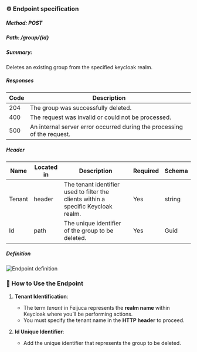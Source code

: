 ### ⚙️ Endpoint specification  

##### Method: POST
##### Path: /group/{id}
##### Summary:

Deletes an existing group from the specified keycloak realm.

##### Responses
| Code | Description |
| ---- | ----------- |
| 204 | The group was successfully deleted. |
| 400 | The request was invalid or could not be processed. |
| 500 | An internal server error occurred during the processing of the request. |
    
##### Header

| Name | Located in | Description | Required | Schema |
| ---- | ---------- | ----------- | -------- | ---- |
| Tenant | header | The tenant identifier used to filter the clients within a specific Keycloak realm. | Yes | string |
| Id   | path     | The unique identifier of the group to be deleted. | Yes    | Guid  |
	
##### Definition
![Endpoint definition](https://res.cloudinary.com/dd7cforjd/image/upload/uwvhk9p9vviypghr8wbd.jpg "Endpoint definition")   


### 📝 How to Use the Endpoint

1. **Tenant Identification**:
   - The term *tenant* in Feijuca represents the **realm name** within Keycloak where you’ll be performing actions.
   - You must specify the tenant name in the **HTTP header** to proceed.


2. **Id Unique Identifier**:
   - Add the unique identifier that represents the group to be deleted.  
